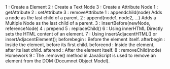 <!-- Create Node --!>
1 : Create a Element
2 : Create a Text Node
3 : Create a Attribute Node

<!-- Accessing Attributes --!>
1 : getAttribute
2 : setAttribute
3 : removeAttribute

<!-- Add Nodes to the DOM --!>

1 : appendchild(node)
    Adds a node as the last child of a parent.

2 : append(node1, node2, ...)
    Adds a Multiple Node as the last child of a parent.

3 : insertBefore(newNode, referenceNode)
4 : prepend
5 : replaceChild()
6 : Using innerHTML
    Directly sets the HTML content of an element.
7 : Using insertAdjacentHTML() or insertAdjacentElement();

beforebegin : Before the element itself.
afterbegin : Inside the element, before its first child. 
beforeend : Inside the element, after its last child.
afterend : After the element itself.

8 : removeChild(node) Homework
9 : The .remove() method in JavaScript is used to remove an element from the DOM (Documnet Object Model).